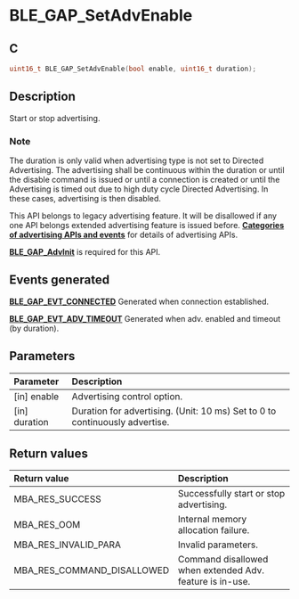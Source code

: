 # BLE_GAP_SetAdvEnable

## C

```c
uint16_t BLE_GAP_SetAdvEnable(bool enable, uint16_t duration);
```

## Description

Start or stop advertising.

### Note

The duration is only valid when advertising type is not set to Directed Advertising.
The advertising shall be continuous within the duration or until the disable command is issued
or until a connection is created or until the Advertising is timed out due to high duty cycle Directed Advertising.
In these cases, advertising is then disabled.

This API belongs to legacy advertising feature. It will be disallowed if any one API belongs extended advertising feature is issued before. **[Categories of advertising APIs and events](GUID-6250C306-2D62-4631-A4F9-616BBCCC48AC.md)** for details of advertising APIs.

**[BLE_GAP_AdvInit](GUID-00582C15-26DA-41D8-8125-1FDD13BCF632.md)** is required for this API.




## Events generated

**[BLE_GAP_EVT_CONNECTED](GUID-ADCFB5AA-F06E-4ED9-9227-592A5CE40F39.md)** Generated when connection established. 

**[BLE_GAP_EVT_ADV_TIMEOUT](GUID-ADCFB5AA-F06E-4ED9-9227-592A5CE40F39.md)** Generated when adv. enabled and timeout (by duration).

## Parameters

|Parameter|Description|
|:---|:---|
|\[in\] enable|Advertising control option.|
|\[in\] duration|Duration for advertising. (Unit: 10 ms) Set to 0 to continuously advertise.|

## Return values

|Return value|Description|
|:---|:---|
MBA_RES_SUCCESS|Successfully start or stop advertising.|
MBA_RES_OOM|Internal memory allocation failure.|
MBA_RES_INVALID_PARA|Invalid parameters.|
MBA_RES_COMMAND_DISALLOWED|Command disallowed when extended Adv. feature is in-use.|
